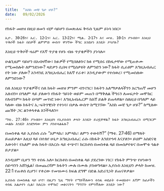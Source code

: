 ```yaml
---
title:  "እስከ መቼ ጌታ ሆይ?"
date:   09/02/2026
---
```


የክፋት መዘዝ በዚህ ዘመን ብቻ ሳይሆን በመጽሐፍ ቅዱስ ጊዜም ይነሳ ነበር።

`ኢዮ. 30፡26ን፣ ኤር. 12፡1ን፣ ኤር. 13፡22ን፣ ሚል. 2፡17ን እና መዝ. 10፡1ን ያንብቡ። እነዚህ ጥቅሶች ክፋት በሰዎች ልምምድ ውስጥ ዋንኛው ችግር እንደሆነ እንዴት ያሳያሉ?`

እነዚህ ጥቅሶች ዛሬም የእኛ ጥያቄ የሆኑ ብዙ ጥያቄዎችን ያነሳሉ።

ሁልጊዜም ባይሆን በአብዛኛው፣ ክፉዎች የሚበለፅጉና ክፉ የሚሰሩ በክፋታቸው የሚጠቀሙ የሚመስሉት ለምንድነው? ጻድቃን ሲበዛ የሚሰቃዩት ለምንድን ነው? ክፋት ሲፈፀም እግዚአብሔር የት ነው ያለው? አንዳንዴ እግዚአብሔር ከእኛ የራቀ፣ እንዲያውም የተሰወረ፣ የሚመስለው ለምንድነው?

ስለ እነዚህ ጥያቄዎችና ስለ ክፋት መዘዝ ምንም ብንናገር፣ ክፋትን አለማቃለላችንን እርግጠኛ መሆን አለብን። በዓለም ላይ ያለውን የክፋት ዓይነት ወይም መጠን በማቅለል ችግሩን ለመፍታት መሞከር የለብንም። ክፋት በጣም መጥፎ ነው፣ እግዚአብሔርም ከእኛ ይልቅ ይጠላዋል። ስለዚህ በዓለም ላይ ካለው ብዙ ክፋትና ኢ-ፍትሃዊነት የተነሳ፣ በቃሉ ውስጥ ከሚገኘው “እስከ መቼ ጌታ ሆይ?” ከሚለው ጩኸት ጋር ልንቀላቀል እንችላለን።

`ማቴ. 27:46ን ያንብቡ። እነዚህን የኢየሱስን ቃላት እንዴት ይረዷቸዋል? ክፋት እግዚአብሔርን በሚገርም መልኩ እንዴት እንደጎዳው ምን ያስተላልፋሉ?`

በመስቀል ላይ ኢየሱስ ራሱ “አምላኬ፣ አምላኬ፣ ለምን ተውከኝ?” (ማቴ. 27፡46) በማለት ይጠይቃል። እዚህ ላይ በተለየ ሁኔታ እግዚአብሔር ራሱ በክፋት እንደተጎዳ እናያለን። ይህም አስደናቂ እውነት፣ የአለም ሁሉ ክፋት በእርሱ ላይ ተጭኖ፣ ክርስቶስ በመስቀል ላይ በመሰቃየቱና በመሞቱ ጎልቶ ይታያል።

እንዲህም ቢሆን ግን ተስፋ አለ። ክርስቶስ በመስቀል ላይ ያደረገው ነገር፣ የክፋት ምንጭ የሆነውን ሰይጣንን አሸንፏል፤ በመጨረሻም ክፋትን ሙሉ በሙሉ ያስወግዳል። ኢየሱስ እነዚህን ቃላት ከመዝ. 22:1 የጠቀሰ ሲሆን፣ የቀረው የመዝሙሩ ክፍል ደግሞ በድል አድራጊነት ይጠናቀቃል።

`ኢየሱስ በመስቀል ላይ ሆኖ፣ በዚያን ጊዜ ማየት የማይችለውን ተስፋ ወደፊት ተመለከተ። እኛም ከፊታችን ተስፋ አልታየን ሲል፣ ከእርሱ ተሞክሮ መፅናናትን ማግኘት የምንችለው እንዴት ነው?`